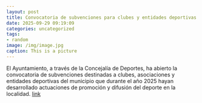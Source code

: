 ```yaml
---
layout: post
title: Convocatoria de subvenciones para clubes y entidades deportivas
date: 2025-09-29 09:19:09
categories: uncategorized
tags:
- random
image: /img/image.jpg
caption: This is a picture
---
```

El Ayuntamiento, a través de la Concejalía de Deportes, ha abierto la convocatoria de subvenciones destinadas a clubes, asociaciones y entidades deportivas del municipio que durante el año 2025 hayan desarrollado actuaciones de promoción y difusión del deporte en la localidad.   [link](https://www.ayto-villacanada.es/noticias/convocatoria-de-subvenciones-para-clubes-y-entidades-deportivas/)
